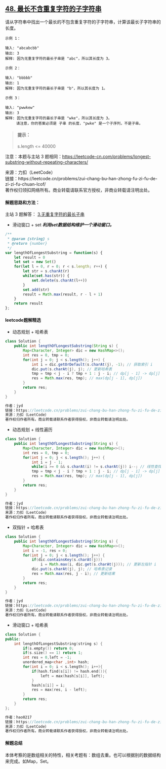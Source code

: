 ## [48. 最长不含重复字符的子字符串](https://leetcode.cn/problems/zui-chang-bu-han-zhong-fu-zi-fu-de-zi-zi-fu-chuan-lcof/)

<p>
请从字符串中找出一个最长的不包含重复字符的子字符串，计算该最长子字符串的长度。
</p>

```
示例 1：

输入: "abcabcbb"
输出: 3 
解释: 因为无重复字符的最长子串是 "abc"，所以其长度为 3。

示例 2：

输入: "bbbbb"
输出: 1
解释: 因为无重复字符的最长子串是 "b"，所以其长度为 1。

示例 3：

输入: "pwwkew"
输出: 3
解释: 因为无重复字符的最长子串是 "wke"，所以其长度为 3。
     请注意，你的答案必须是 子串 的长度，"pwke" 是一个子序列，不是子串。
```

> #### 提示： <br>
> s.length <= 40000

注意：本题与主站 3 题相同：https://leetcode-cn.com/problems/longest-substring-without-repeating-characters/

<p style="font-size: 14px">
来源：力扣（LeetCode） <br>
链接：https://leetcode.cn/problems/zui-chang-bu-han-zhong-fu-zi-fu-de-zi-zi-fu-chuan-lcof/ <br>
著作权归领扣网络所有。商业转载请联系官方授权，非商业转载请注明出处。
</p>

#### 解题思路和方法：
主站 3 题解答： [3.无重复字符的最长子串](../题库-中等算法/03.%20无重复字符的最长子串.md)

- 滑动窗口 + set 
  **_利用set数据结构维护一个滑动窗口。_**

```javascript
/**
 * @param {string} s
 * @return {number}
 */
var lengthOfLongestSubstring = function(s) {
    let result = 0
    let set = new Set()
    for(let l = 0, r = 0; r < s.length; r++) {
        let str = s.charAt(r)
        while(set.has(str)) {
            set.delete(s.charAt(l++))
        }
        set.add(str)
        result = Math.max(result, r - l + 1)
    }
    return result
};
```

#### leetcode题解精选
- 动态规划 + 哈希表

```java
class Solution {
    public int lengthOfLongestSubstring(String s) {
        Map<Character, Integer> dic = new HashMap<>();
        int res = 0, tmp = 0;
        for(int j = 0; j < s.length(); j++) {
            int i = dic.getOrDefault(s.charAt(j), -1); // 获取索引 i
            dic.put(s.charAt(j), j); // 更新哈希表
            tmp = tmp < j - i ? tmp + 1 : j - i; // dp[j - 1] -> dp[j]
            res = Math.max(res, tmp); // max(dp[j - 1], dp[j])
        }
        return res;
    }
}

作者：jyd
链接：https://leetcode.cn/problems/zui-chang-bu-han-zhong-fu-zi-fu-de-zi-zi-fu-chuan-lcof/solution/mian-shi-ti-48-zui-chang-bu-han-zhong-fu-zi-fu-d-9/
来源：力扣（LeetCode）
著作权归作者所有。商业转载请联系作者获得授权，非商业转载请注明出处。
```

- 动态规划 + 线性遍历

```java
class Solution {
    public int lengthOfLongestSubstring(String s) {
        Map<Character, Integer> dic = new HashMap<>();
        int res = 0, tmp = 0;
        for(int j = 0; j < s.length(); j++) {
            int i = j - 1;
            while(i >= 0 && s.charAt(i) != s.charAt(j)) i--; // 线性查找 i
            tmp = tmp < j - i ? tmp + 1 : j - i; // dp[j - 1] -> dp[j]
            res = Math.max(res, tmp); // max(dp[j - 1], dp[j])
        }
        return res;
    }
}

作者：jyd
链接：https://leetcode.cn/problems/zui-chang-bu-han-zhong-fu-zi-fu-de-zi-zi-fu-chuan-lcof/solution/mian-shi-ti-48-zui-chang-bu-han-zhong-fu-zi-fu-d-9/
来源：力扣（LeetCode）
著作权归作者所有。商业转载请联系作者获得授权，非商业转载请注明出处。
```

- 双指针 + 哈希表

```java
class Solution {
    public int lengthOfLongestSubstring(String s) {
        Map<Character, Integer> dic = new HashMap<>();
        int i = -1, res = 0;
        for(int j = 0; j < s.length(); j++) {
            if(dic.containsKey(s.charAt(j)))
                i = Math.max(i, dic.get(s.charAt(j))); // 更新左指针 i
            dic.put(s.charAt(j), j); // 哈希表记录
            res = Math.max(res, j - i); // 更新结果
        }
        return res;
    }
}

作者：jyd
链接：https://leetcode.cn/problems/zui-chang-bu-han-zhong-fu-zi-fu-de-zi-zi-fu-chuan-lcof/solution/mian-shi-ti-48-zui-chang-bu-han-zhong-fu-zi-fu-d-9/
来源：力扣（LeetCode）
著作权归作者所有。商业转载请联系作者获得授权，非商业转载请注明出处。
```

- 滑动窗口 + 哈希表

```cpp
class Solution {
public:
    int lengthOfLongestSubstring(string s) {
        if(s.empty()) return 0;
        if(s.size() == 1) return 1;
        int res = 0,left = -1;
        unordered_map<char ,int> hash;
        for(int i = 0; i < s.length(); i++){   
            if(hash.find(s[i]) != hash.end()){
                left = max(hash[s[i]], left);
            }
            hash[s[i]] = i;
            res = max(res, i - left);
        }
        return res;
    }
};

作者：hao0217
链接：https://leetcode.cn/problems/zui-chang-bu-han-zhong-fu-zi-fu-de-zi-zi-fu-chuan-lcof/solution/zui-chang-bu-han-zhong-fu-zi-fu-de-zi-zi-5rxj/
来源：力扣（LeetCode）
著作权归作者所有。商业转载请联系作者获得授权，非商业转载请注明出处。
```

#### 解题总结
本体考察的是数组相关的特性，相关考题有：数组去重。也可以根据别的数据结构来完成。如Map，Set。
